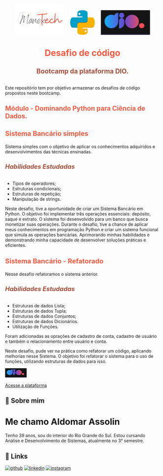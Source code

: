 <div align="center">
    <img src="Sistema_bancario_python_DIO/assets/images/TechMobTransp.png" height="100px"/>
    <img src="Sistema_bancario_python_DIO/assets/images/python.png" height="80px" style="margin:0 1rem"/>
    <img src="Sistema_bancario_python_DIO/assets/images/dio.png" height="80px"/>
</div>

<div align="center">
<h1 style="color:#fb5940;border:none;padding-bottom:0">Desafio de código</h1>
<h2 style="color:#ab4d3a;padding-bottom:1rem">Bootcamp da plataforma DIO.</h2>
</div>

<div>

<p>
Este repositório tem por objetivo armazenar os desafios de código propostos neste bootcamp.
</p>

</div>

<div>
<h2 style="color:#fb5940">Módulo - Dominando Python para Ciência de Dados.</h2>

<h3 style="color:#fb5940;font-size:1.35rem">Sistema Bancário simples</h3>
<p>
Sistema simples com o objetivo de aplicar os conhecimentos adquiridos e desenvolvimentos das técnicas ensinadas.
</p>
<h5 style="color:#ab4d3a;font-size:1.25rem">Habilidades Estudadas</h5>

<ul>
<li>Tipos de operadores;</li>
<li>Estruturas condicionais;</li>
<li>Estruturas de repetição;</li>
<li>Manipulação de strings.</li>
</ul>

<p>
Neste desafio, tive a oportunidade de criar um Sistema Bancário em Python. O objetivo foi implementar três operações essenciais: depósito, saque e extrato. O sistema foi desenvolvido para um banco que busca monetizar suas operações. Durante o desafio, tive a chance de aplicar meus conhecimentos em programação Python e criar um sistema funcional que simula as operações bancárias. Aprimorando minhas habilidades e demonstrando minha capacidade de desenvolver soluções práticas e eficientes.
</p>

<h3 style="color:#fb5940;font-size:1.35rem">Sistema Bancário - Refatorado</h3>
<p>
Nesse desafio refatoramos o sistema anterior.
</p>
<h5 style="color:#ab4d3a;font-size:1.25rem">Habilidades Estudadas</h5>

<ul>
<li>Estruturas de dados Lista;</li>
<li>Estruturas de dados Tupla;</li>
<li>Estruturas de dados Conjuntos;</li>
<li>Estruturas de dados Dicionários.</li>
<li>Utilização de Funções.</li>
</ul>

<p>
Foram adicionadas as oprações de cadastro de conta, cadastro de usuário e também o relacionamento entre usuário e conta.
</p>

<p>
Neste desafio, pude ver na prática como refatorar um código, aplicando melhorias nesse Sistema. O objetivo foi refatorar o sistema para o uso de funções, utilizando estruturas de dados para isso. 
</p>

</div>

<div>

<img src="Sistema_bancario_python_DIO/assets/images/dio.png" width="70px" height="30px"/><br>

<a href="https://www.dio.me/bootcamp">Acesse a plataforma</a>

</div>

## 🚀 Sobre mim
# Me chamo Aldomar Assolin
Tenho 39 anos, sou do interior do Rio Grande do Sul.
Estou cursando Análise e Desenvolvimento de Sistemas, atualmente no 3° semestre.


## 🔗 Links

[![github](https://img.shields.io/badge/github-000?style=for-the-badge&logo=github&logoColor=white)](https://github.com/AldomarAssolin)
[![linkedin](https://img.shields.io/badge/linkedin-0A66C2?style=for-the-badge&logo=linkedin&logoColor=white)](https://www.linkedin.com/in/aldomarassolin)
[![instagram](https://img.shields.io/badge/instagram-B7106B?style=for-the-badge&logo=instagram&logoColor=pink)](https://www.instagram.com/aldomarassolin/)


